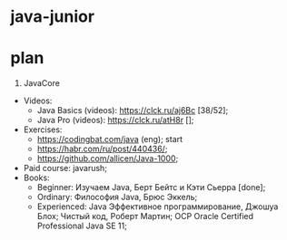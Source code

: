 # java-junior
# plan 

1. JavaCore
  - Videos:
    - Java Basics (videos): https://clck.ru/aj6Bc [38/52];
    - Java Pro (videos): https://clck.ru/atH8r [];
  - Exercises:
    - https://codingbat.com/java (eng); start
    - https://habr.com/ru/post/440436/;
    - https://github.com/allicen/Java-1000;
  - Paid course: javarush;
  - Books:
    - Beginner: Изучаем Java, Берт Бейтс и Кэти Сьерра [done];
    - Ordinary: Философия Java, Брюс Эккель;
    - Experienced: Java Эффективное программирование, Джошуа Блох; Чистый код, Роберт Мартин; OCP Oracle Certified Professional Java SE 11;


  

  
